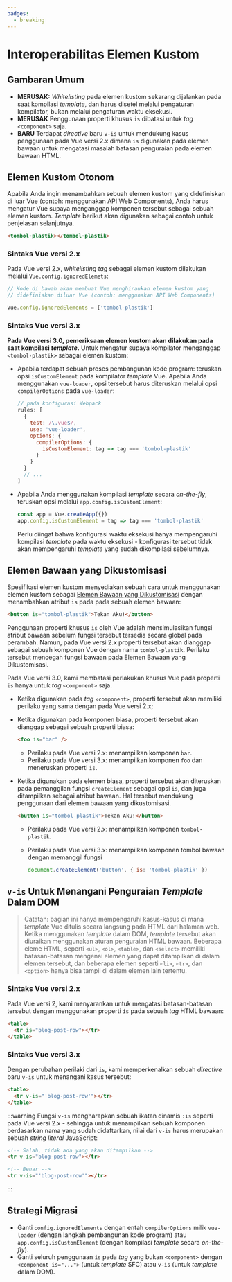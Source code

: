 ```yaml
---
badges:
  - breaking
---
```


# Interoperabilitas Elemen Kustom <MigrationBadges :badges="$frontmatter.badges" />

## Gambaran Umum

- **MERUSAK:** _Whitelisting_ pada elemen kustom sekarang dijalankan pada saat kompilasi _template_, dan harus disetel melalui pengaturan kompilator, bukan melalui pengaturan waktu eksekusi.
- **MERUSAK** Penggunaan properti khusus `is` dibatasi untuk _tag_ `<component>` saja. 
- **BARU** Terdapat _directive_ baru `v-is` untuk mendukung kasus penggunaan pada Vue versi 2.x dimana `is` digunakan pada elemen bawaan untuk mengatasi masalah batasan penguraian pada elemen bawaan HTML.

## Elemen Kustom Otonom

Apabila Anda ingin menambahkan sebuah elemen kustom yang didefiniskan di luar Vue (contoh: menggunakan API Web Components), Anda harus mengatur Vue supaya menganggap komponen tersebut sebagai sebuah elemen kustom. _Template_ berikut akan digunakan sebagai contoh untuk penjelasan selanjutnya.

```html
<tombol-plastik></tombol-plastik>
```

### Sintaks Vue versi 2.x

Pada Vue versi 2.x, _whitelisting tag_ sebagai elemen kustom dilakukan melalui `Vue.config.ignoredElemets`:

```js
// Kode di bawah akan membuat Vue menghiraukan elemen kustom yang
// didefiniskan diluar Vue (contoh: menggunakan API Web Components)

Vue.config.ignoredElements = ['tombol-plastik']
```

### Sintaks Vue versi 3.x

**Pada Vue versi 3.0, pemeriksaan elemen kustom akan dilakukan pada saat kompilasi _template_.** Untuk mengatur supaya kompilator menganggap `<tombol-plastik>` sebagai elemen kustom:

- Apabila terdapat sebuah proses pembangunan kode program: teruskan opsi `isCustomElement` pada kompilator _template_ Vue. Apabila Anda menggunakan `vue-loader`, opsi tersebut harus diteruskan melalui opsi `compilerOptions` pada `vue-loader`:

  ```js
  // pada konfigurasi Webpack
  rules: [
    {
      test: /\.vue$/,
      use: 'vue-loader',
      options: {
        compilerOptions: {
          isCustomElement: tag => tag === 'tombol-plastik'
        }
      }
    }
    // ...
  ]
  ```

- Apabila Anda menggunakan kompilasi _template_ secara _on-the-fly_, teruskan opsi melalui `app.config.isCustomElement`:

  ```js
  const app = Vue.createApp({})
  app.config.isCustomElement = tag => tag === 'tombol-plastik'
  ```

  Perlu diingat bahwa konfigurasi waktu eksekusi hanya mempengaruhi kompilasi _template_ pada waktu eksekusi - konfigurasi tersebut tidak akan mempengaruhi _template_ yang sudah dikompilasi sebelumnya.

## Elemen Bawaan yang Dikustomisasi

Spesifikasi elemen kustom menyediakan sebuah cara untuk menggunakan elemen kustom sebagai [Elemen Bawaan yang Dikustomisasi](https://html.spec.whatwg.org/multipage/custom-elements.html#custom-elements-customized-builtin-example) dengan menambahkan atribut `is` pada pada sebuah elemen bawaan:

```html
<button is="tombol-plastik">Tekan Aku!</button>
```

Penggunaan properti khusus `is` oleh Vue adalah mensimulasikan fungsi atribut bawaan sebelum fungsi tersebut tersedia secara global pada perambah. Namun, pada Vue versi 2.x properti tersebut akan dianggap sebagai sebuah komponen Vue dengan nama `tombol-plastik`. Perilaku tersebut mencegah fungsi bawaan pada Elemen Bawaan yang Dikustomisasi.

Pada Vue versi 3.0, kami membatasi perlakukan khusus Vue pada properti `is` hanya untuk _tag_ `<component>` saja.

- Ketika digunakan pada _tag_ `<component>`, properti tersebut akan memiliki perilaku yang sama dengan pada Vue versi 2.x;
- Ketika digunakan pada komponen biasa, properti tersebut akan dianggap sebagai sebuah properti biasa:

  ```html
  <foo is="bar" />
  ```

  - Perilaku pada Vue versi 2.x: menampilkan komponen `bar`.
  - Perilaku pada Vue versi 3.x: menampilkan komponen `foo` dan meneruskan properti `is`.

- Ketika digunakan pada elemen biasa, properti tersebut akan diteruskan pada pemanggilan fungsi `createElement` sebagai opsi `is`, dan juga ditampilkan sebagai atribut bawaan. Hal tersebut mendukung penggunaan dari elemen bawaan yang dikustomisasi.

  ```html
  <button is="tombol-plastik">Tekan Aku!</button>
  ```

  - Perilaku pada Vue versi 2.x: menampilkan komponen `tombol-plastik`.
  - Perilaku pada Vue versi 3.x: menampilkan komponen tombol bawaan dengan memanggil fungsi

    ```js
    document.createElement('button', { is: 'tombol-plastik' })
    ```

## `v-is` Untuk Menangani Penguraian _Template_ Dalam DOM 

> Catatan: bagian ini hanya mempengaruhi kasus-kasus di mana _template_ Vue ditulis secara langsung pada HTML dari halaman web.
> Ketika menggunakan _template_ dalam DOM, _template_ tersebut akan diuraikan menggunakan aturan penguraian HTML bawaan. Beberapa eleme HTML, seperti `<ul>`, `<ol>`, `<table>`, dan `<select>` memiliki batasan-batasan mengenai elemen yang dapat ditampilkan di dalam elemen tersebut, dan beberapa elemen seperti `<li>`, `<tr>`, dan `<option>` hanya bisa tampil di dalam elemen lain tertentu.

### Sintaks Vue versi 2.x

Pada Vue versi 2, kami menyarankan untuk mengatasi batasan-batasan tersebut dengan menggunakan properti `is` pada sebuah _tag_ HTML bawaan:

```html
<table>
  <tr is="blog-post-row"></tr>
</table>
```

### Sintaks Vue versi 3.x

Dengan perubahan perilaki dari `is`, kami memperkenalkan sebuah _directive_ baru `v-is` untuk menangani kasus tersebut:

```html
<table>
  <tr v-is="'blog-post-row'"></tr>
</table>
```

:::warning
Fungsi `v-is` mengharapkan sebuah ikatan dinamis `:is` seperti pada Vue versi 2.x - sehingga untuk menampilkan sebuah komponen berdasarkan nama yang sudah didaftarkan, nilai dari `v-is` harus merupakan sebuah _string literal_ JavaScript: 

```html
<!-- Salah, tidak ada yang akan ditampilkan -->
<tr v-is="blog-post-row"></tr>

<!-- Benar -->
<tr v-is="'blog-post-row'"></tr>
```

:::

## Strategi Migrasi

- Ganti `config.ignoredElements` dengan entah `compilerOptions` milik `vue-loader` (dengan langkah pembangunan kode program) atau `app.config.isCustomElement` (dengan kompilasi _template_ secara _on-the-fly_).
- Ganti seluruh penggunaan `is` pada _tag_ yang bukan `<component>` dengan `<component is="...">` (untuk _template_ SFC) atau `v-is` (untuk _template_ dalam DOM). 
